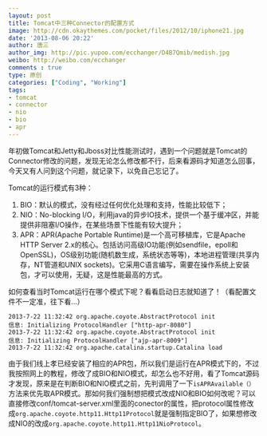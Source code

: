 ```yaml
---
layout: post
title: Tomcat中三种Connector的配置方式
image: http://cdn.okaythemes.com/pocket/files/2012/10/iphone21.jpg
date: '2013-08-06 20:22'
author: 唐三
author_img: http://pic.yupoo.com/ecchanger/D4B7Qmib/medish.jpg
weibo: http://weibo.com/ecchanger
comments : true
type: 原创
categories: ["Coding", "Working"]
tags: 
- tomcat
- connector
- nio
- bio
- apr
---
```


年初做Tomcat和Jetty和Jboss对比性能测试时，遇到一个问题就是Tomcat的Connector修改的问题，发现无论怎么修改都不行，后来看源码才知道怎么回事，今天又有人问到这个问题，就记录下，以免自己忘记了。  

Tomcat的运行模式有3种：  
1. BIO：默认的模式，没有经过任何优化处理和支持，性能比较低下；  
2. NIO：No-blocking I/O，利用java的异步IO技术，提供一个基于缓冲区，并能提供非阻塞I/O操作，在某些场景下性能有较大提升；  
3. APR：APR(Apache Portable Runtime)是一个高可移植库，它是Apache HTTP Server 2.x的核心。包括访问高级IO功能(例如sendfile，epoll和OpenSSL)，OS级别功能(随机数生成，系统状态等等)，本地进程管理(共享内存，NT管道和UNIX sockets)。它采用C语言编写，需要在操作系统上安装包，才可以使用，无疑，这是性能最高的方式。  

如何查看当时Tomcat运行在哪个模式下呢？看看启动日志就知道了！（看配置文件不一定准，往下看…）  

    2013-7-22 11:32:42 org.apache.coyote.AbstractProtocol init
    信息: Initializing ProtocolHandler ["http-apr-8080"]  
    2013-7-22 11:32:42 org.apache.coyote.AbstractProtocol init  
    信息: Initializing ProtocolHandler ["ajp-apr-8009"]  
    2013-7-22 11:32:42 org.apache.catalina.startup.Catalina load  

由于我们线上孝已经安装了相应的APR包，所以我们是运行在APR模式下的，不过我按照网上的教程，修改了成BIO和NIO模式，却怎么也不好用，看了Tomcat源码才发现，原来是在判断BIO和NIO模式之前，先判调用了一下`isAPRAvailable（）`方法来优先取APR模式。那如何我们强制想把模式改成NIO和BIO如何改呢？可以直接修改conf/tomcat-server.xml里面的conector的属性，把protocol属性修改成`org.apache.coyote.http11.Http11Protocol`就是强制指定BIO了，如果想修改成NIO的改成`org.apache.coyote.http11.Http11NioProtocol`。
